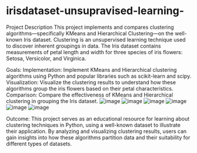 # irisdataset-unsupravised-learning-
Project Description
This project implements and compares clustering algorithms—specifically KMeans and Hierarchical Clustering—on the well-known Iris dataset. Clustering is an unsupervised learning technique used to discover inherent groupings in data. The Iris dataset contains measurements of petal length and width for three species of iris flowers: Setosa, Versicolor, and Virginica.

Goals:
Implementation: Implement KMeans and Hierarchical clustering algorithms using Python and popular libraries such as scikit-learn and scipy.
Visualization: Visualize the clustering results to understand how these algorithms group the iris flowers based on their petal characteristics.
Comparison: Compare the effectiveness of KMeans and Hierarchical clustering in grouping the Iris dataset.
![image](https://github.com/user-attachments/assets/40befeca-a9f6-41bd-8ba6-b214cbd720cc)
![image](https://github.com/user-attachments/assets/116d38d6-0115-42b7-ba3b-63209b3506f9)
![image](https://github.com/user-attachments/assets/3d452fad-319a-433c-bf84-b0e3834ecd7c)
![image](https://github.com/user-attachments/assets/07ed1ee1-37bb-4193-ba8b-5ddde577927f)
![image](https://github.com/user-attachments/assets/7c0f2fe6-fc91-46a2-ba42-9658aab6e2be)
![image](https://github.com/user-attachments/assets/92d8db5c-1b5e-4751-8603-5c793d21b13a)

Outcome:
This project serves as an educational resource for learning about clustering techniques in Python, using a well-known dataset to illustrate their application. By analyzing and visualizing clustering results, users can gain insights into how these algorithms partition data and their suitability for different types of datasets.
